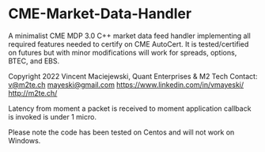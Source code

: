 # CME-Market-Data-Handler
A minimalist CME MDP 3.0 C++ market data feed handler implementing all required features
needed to certify on CME AutoCert. It is tested/certified on futures but with minor modifications will work for
spreads, options, BTEC, and EBS.

Copyright 2022 Vincent Maciejewski, Quant Enterprises & M2 Tech
Contact:
v@m2te.ch
mayeski@gmail.com
https://www.linkedin.com/in/vmayeski/
http://m2te.ch/

Latency from moment a packet is received to moment application callback is invoked is under 1 micro.

Please note the code has been tested on Centos and will not work on Windows.
